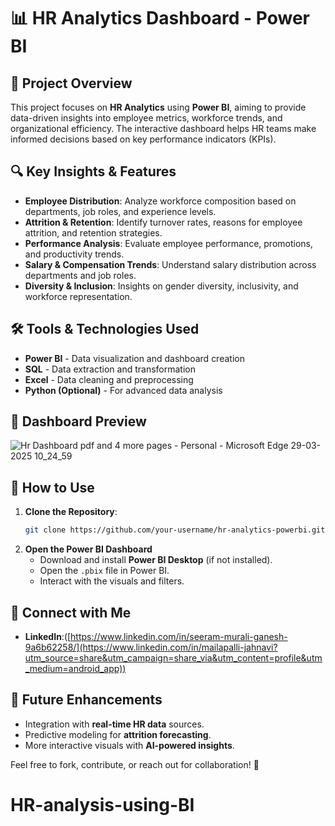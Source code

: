 # 📊 HR Analytics Dashboard - Power BI

## 📝 Project Overview
This project focuses on **HR Analytics** using **Power BI**, aiming to provide data-driven insights into employee metrics, workforce trends, and organizational efficiency. The interactive dashboard helps HR teams make informed decisions based on key performance indicators (KPIs).

## 🔍 Key Insights & Features
- **Employee Distribution**: Analyze workforce composition based on departments, job roles, and experience levels.
- **Attrition & Retention**: Identify turnover rates, reasons for employee attrition, and retention strategies.
- **Performance Analysis**: Evaluate employee performance, promotions, and productivity trends.
- **Salary & Compensation Trends**: Understand salary distribution across departments and job roles.
- **Diversity & Inclusion**: Insights on gender diversity, inclusivity, and workforce representation.

## 🛠 Tools & Technologies Used
- **Power BI** - Data visualization and dashboard creation
- **SQL** - Data extraction and transformation
- **Excel** - Data cleaning and preprocessing
- **Python (Optional)** - For advanced data analysis

## 📌 Dashboard Preview
![Hr Dashboard pdf and 4 more pages - Personal - Microsoft​ Edge 29-03-2025 10_24_59](https://github.com/user-attachments/assets/416fba68-1ffe-43b7-aaaf-2dda08cf0665)


## 🚀 How to Use
1. **Clone the Repository**:
   ```bash
   git clone https://github.com/your-username/hr-analytics-powerbi.git
   ```
2. **Open the Power BI Dashboard**
   - Download and install **Power BI Desktop** (if not installed).
   - Open the `.pbix` file in Power BI.
   - Interact with the visuals and filters.

## 🔗 Connect with Me
- **LinkedIn**:([https://www.linkedin.com/in/seeram-murali-ganesh-9a6b62258/](https://www.linkedin.com/in/mailapalli-jahnavi?utm_source=share&utm_campaign=share_via&utm_content=profile&utm_medium=android_app))


## 📌 Future Enhancements
- Integration with **real-time HR data** sources.
- Predictive modeling for **attrition forecasting**.
- More interactive visuals with **AI-powered insights**.

Feel free to fork, contribute, or reach out for collaboration! 🚀

# HR-analysis-using-BI
